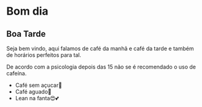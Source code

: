 # Bom dia
## Boa Tarde
Seja bem vindo, aqui falamos de café da manhã e café da tarde e também de horários perfeitos para tal.

De acordo com a psicologia depois das 15 não se é recomendado o uso de cafeína.

- Café sem açucar🤮
- Café aguado🤢
- Lean na fanta😍💕
